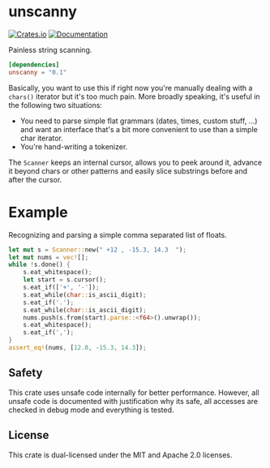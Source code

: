 # unscanny
[![Crates.io](https://img.shields.io/crates/v/unscanny.svg)](https://crates.io/crates/unscanny)
[![Documentation](https://docs.rs/unscanny/badge.svg)](https://docs.rs/unscanny)

Painless string scanning.

```toml
[dependencies]
unscanny = "0.1"
```

Basically, you want to use this if right now you're manually dealing with a
`chars()` iterator but it's too much pain. More broadly speaking, it's
useful in the following two situations:
- You need to parse simple flat grammars (dates, times, custom stuff, ...) and
  want an interface that's a bit more convenient to use than a simple char
  iterator.
- You're hand-writing a tokenizer.

The `Scanner` keeps an internal cursor, allows you to peek around it, advance it
beyond chars or other patterns  and easily slice substrings before and after the
cursor.

# Example
Recognizing and parsing a simple comma separated list of floats.
```rust
let mut s = Scanner::new(" +12 , -15.3, 14.3  ");
let mut nums = vec![];
while !s.done() {
    s.eat_whitespace();
    let start = s.cursor();
    s.eat_if(['+', '-']);
    s.eat_while(char::is_ascii_digit);
    s.eat_if('.');
    s.eat_while(char::is_ascii_digit);
    nums.push(s.from(start).parse::<f64>().unwrap());
    s.eat_whitespace();
    s.eat_if(',');
}
assert_eq!(nums, [12.0, -15.3, 14.3]);
```

## Safety
This crate uses unsafe code internally for better performance. However, all
unsafe code is documented with justification why its safe, all accesses are
checked in debug mode and everything is tested.

## License
This crate is dual-licensed under the MIT and Apache 2.0 licenses.
